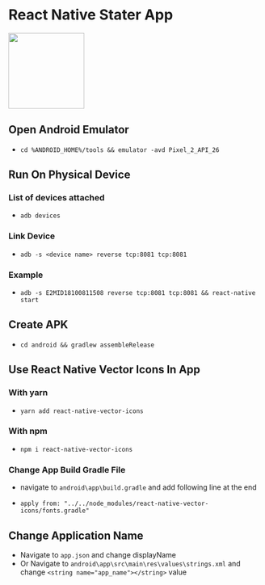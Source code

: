 # React Native Stater App

[<img src="https://reactnative.dev/img/favicon.ico" width="150"/>](https://reactnative.dev)

## Open Android Emulator

- `cd %ANDROID_HOME%/tools && emulator -avd Pixel_2_API_26`

## Run On Physical Device

### List of devices attached

- `adb devices`

### Link Device

- `adb -s <device name> reverse tcp:8081 tcp:8081`

### Example

- `adb -s E2MID18100811508 reverse tcp:8081 tcp:8081 && react-native start`

## Create APK

- `cd android && gradlew assembleRelease`

## Use React Native Vector Icons In App

### With yarn

- `yarn add react-native-vector-icons`

### With npm

- `npm i react-native-vector-icons`

### Change App Build Gradle File

- navigate to `android\app\build.gradle` and add following line at the end

- `apply from: "../../node_modules/react-native-vector-icons/fonts.gradle"`

## Change Application Name

- Navigate to `app.json` and change displayName
- Or Navigate to `android\app\src\main\res\values\strings.xml` and change `<string name="app_name"></string>` value
